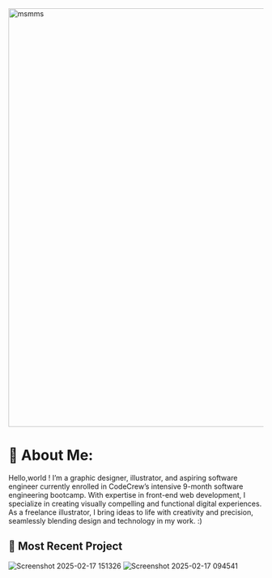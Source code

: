 <img width="826" alt="msmms" src="https://github.com/user-attachments/assets/1c5d5b5b-c252-45ab-a9cb-80b8ff26417c" />

# 🌱 About Me:
Hello,world ! I’m a graphic designer, illustrator, and aspiring software engineer currently enrolled in CodeCrew’s intensive 9-month software engineering bootcamp. With expertise in front-end web development, I specialize in creating visually compelling and functional digital experiences. As a freelance illustrator, I bring ideas to life with creativity and precision, seamlessly blending design and technology in my work. :)

  ## 🌱 Most Recent Project 
![Screenshot 2025-02-17 151326](https://github.com/user-attachments/assets/6e553b70-f210-4102-9975-3bc7da659529)
![Screenshot 2025-02-17 094541](https://github.com/user-attachments/assets/cc2c9c49-8d41-444e-9da1-f582484b9191)
